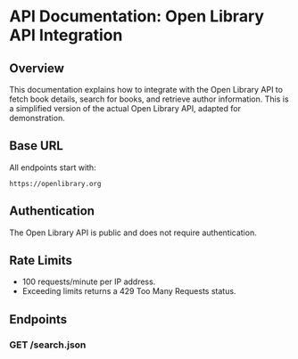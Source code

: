 # API Documentation: Open Library API Integration  

## Overview  

This documentation explains how to integrate with the Open Library API to fetch book details, search for books, and retrieve author information. This is a simplified version of the actual Open Library API, adapted for demonstration. 

## Base URL  

All endpoints start with:  

``
https://openlibrary.org  
``   
## Authentication
The Open Library API is public and does not require authentication.  
## Rate Limits  
- 100 requests/minute per IP address.
- Exceeding limits returns a 429 Too Many Requests status.
## Endpoints  
### GET /search.json  




